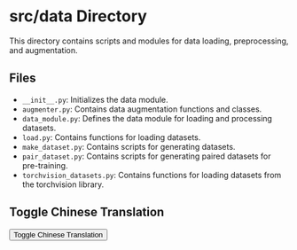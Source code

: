 # src/data Directory

This directory contains scripts and modules for data loading, preprocessing, and augmentation.

## Files

- `__init__.py`: Initializes the data module.
- `augmenter.py`: Contains data augmentation functions and classes.
- `data_module.py`: Defines the data module for loading and processing datasets.
- `load.py`: Contains functions for loading datasets.
- `make_dataset.py`: Contains scripts for generating datasets.
- `pair_dataset.py`: Contains scripts for generating paired datasets for pre-training.
- `torchvision_datasets.py`: Contains functions for loading datasets from the torchvision library.

## Toggle Chinese Translation

<button onclick="toggleTranslation()">Toggle Chinese Translation</button>

<script>
function toggleTranslation() {
  var elements = document.getElementsByClassName('chinese-translation');
  for (var i = 0; i < elements.length; i++) {
    if (elements[i].style.display === 'none') {
      elements[i].style.display = 'block';
    } else {
      elements[i].style.display = 'none';
    }
  }
}
</script>

<div class="chinese-translation" style="display:none;">
  <h1>src/data 目录</h1>
  <p>此目录包含用于数据加载、预处理和增强的脚本和模块。</p>
  <h2>文件</h2>
  <ul>
    <li><code>__init__.py</code>：初始化数据模块。</li>
    <li><code>augmenter.py</code>：包含数据增强函数和类。</li>
    <li><code>data_module.py</code>：定义用于加载和处理数据集的数据模块。</li>
    <li><code>load.py</code>：包含加载数据集的函数。</li>
    <li><code>make_dataset.py</code>：包含生成数据集的脚本。</li>
    <li><code>pair_dataset.py</code>：包含生成用于预训练的配对数据集的脚本。</li>
    <li><code>torchvision_datasets.py</code>：包含从 torchvision 库加载数据集的函数。</li>
  </ul>
</div>
